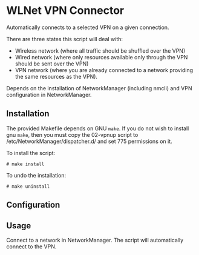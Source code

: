 WLNet VPN Connector
=============

Automatically connects to a selected VPN on a given connection.

There are three states this script will deal with:

* Wireless network (where all traffic should be shuffled over the VPN)
* Wired network (where only resources available only through the VPN should be sent over the VPN)
* VPN network (where you are already connected to a network providing the same resources as the VPN).

Depends on the installation of NetworkManager (including nmcli) and VPN configuration in NetworkManager.

Installation
------------

The provided Makefile depends on GNU `make`. If you do not wish to install gnu `make`, then you must copy the 02-vpnup script to /etc/NetworkManager/dispatcher.d/ and set 775 permissions on it.

To install the script:

    # make install

To undo the installation:

    # make uninstall

Configuration
------------



Usage
-----

Connect to a network in NetworkManager. The script will automatically connect to the VPN.
